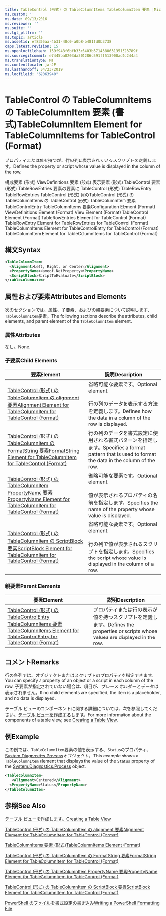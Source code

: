 ```yaml
---
title: TableControl (形式) の TableColumnItems TableColumnItem 要素 |Microsoft Docs
ms.custom: ''
ms.date: 09/13/2016
ms.reviewer: ''
ms.suite: ''
ms.tgt_pltfrm: ''
ms.topic: article
ms.assetid: ef8395aa-4b31-48c0-a0b8-b481fd0b3738
caps.latest.revision: 15
ms.openlocfilehash: 159f943f6bfb33c5403b5714380631351523789f
ms.sourcegitcommit: e7445ba8203da304286c591ff513900ad1c244a4
ms.translationtype: MT
ms.contentlocale: ja-JP
ms.lasthandoff: 04/23/2019
ms.locfileid: "62063940"
---
```

# <a name="tablecolumnitem-element-for-tablecolumnitems-for-tablecontrol-format"></a><span data-ttu-id="c47f6-102">TableControl の TableColumnItems の TableColumnItem 要素 (書式)</span><span class="sxs-lookup"><span data-stu-id="c47f6-102">TableColumnItem Element for TableColumnItems for TableControl (Format)</span></span>

<span data-ttu-id="c47f6-103">プロパティまたは値を持つが、行の列に表示されているスクリプトを定義します。</span><span class="sxs-lookup"><span data-stu-id="c47f6-103">Defines the property or script whose value is displayed in the column of the row.</span></span>

<span data-ttu-id="c47f6-104">構成要素 (形式) ViewDefinitions 要素 (形式) 表示要素 (形式) TableControl 要素 (形式) TableRowEntries 要素の要素に TableControl (形式) TableRowEntry TableRowEntries TableControl (形式) 用のTableControl (形式) の TableColumnItems の TableControl (形式) TableColumnItem 要素 TableControlEntry TableColumnItems 要素</span><span class="sxs-lookup"><span data-stu-id="c47f6-104">Configuration Element (Format) ViewDefinitions Element (Format) View Element (Format) TableControl Element (Format) TableRowEntries Element for TableControl (Format) TableRowEntry Element for TableRowEntries for TableControl (Format) TableColumnItems Element for TableControlEntry for TableControl (Format) TableColumnItem Element for TableColumnItems for TableControl (Format)</span></span>

## <a name="syntax"></a><span data-ttu-id="c47f6-105">構文</span><span class="sxs-lookup"><span data-stu-id="c47f6-105">Syntax</span></span>

```xml
<TableColumnItem>
  <Alignment>Left, Right, or Center</Alignment>
  <PropertyName>Nameof.NetProperty</PropertyName>
  <ScriptBlock>ScriptToEvaluate</ScriptBlock>
</TableColumnItem>
```

## <a name="attributes-and-elements"></a><span data-ttu-id="c47f6-106">属性および要素</span><span class="sxs-lookup"><span data-stu-id="c47f6-106">Attributes and Elements</span></span>

<span data-ttu-id="c47f6-107">次のセクションでは、属性、子要素、およびの親要素について説明します、`TableColumnItem`要素。</span><span class="sxs-lookup"><span data-stu-id="c47f6-107">The following sections describe the attributes, child elements, and parent element of the `TableColumnItem` element.</span></span>

### <a name="attributes"></a><span data-ttu-id="c47f6-108">属性</span><span class="sxs-lookup"><span data-stu-id="c47f6-108">Attributes</span></span>

<span data-ttu-id="c47f6-109">なし。</span><span class="sxs-lookup"><span data-stu-id="c47f6-109">None.</span></span>

### <a name="child-elements"></a><span data-ttu-id="c47f6-110">子要素</span><span class="sxs-lookup"><span data-stu-id="c47f6-110">Child Elements</span></span>

|<span data-ttu-id="c47f6-111">要素</span><span class="sxs-lookup"><span data-stu-id="c47f6-111">Element</span></span>|<span data-ttu-id="c47f6-112">説明</span><span class="sxs-lookup"><span data-stu-id="c47f6-112">Description</span></span>|
|-------------|-----------------|
|[<span data-ttu-id="c47f6-113">TableControl (形式) の TableColumnItem の alignment 要素</span><span class="sxs-lookup"><span data-stu-id="c47f6-113">Alignment Element for TableColumnItem for TableControl (Format)</span></span>](./alignment-element-for-tablecolumnitem-for-tablecontrol-format.md)|<span data-ttu-id="c47f6-114">省略可能な要素です。</span><span class="sxs-lookup"><span data-stu-id="c47f6-114">Optional element.</span></span><br /><br /> <span data-ttu-id="c47f6-115">行の列のデータを表示する方法を定義します。</span><span class="sxs-lookup"><span data-stu-id="c47f6-115">Defines how the data in a column of the row is displayed.</span></span>|
|[<span data-ttu-id="c47f6-116">TableControl (形式) の TableColumnItem の FormatString 要素</span><span class="sxs-lookup"><span data-stu-id="c47f6-116">FormatString Element for TableColumnItem for TableControl (Format)</span></span>](./formatstring-element-for-tablecolumnitem-for-tablecontrol-format.md)|<span data-ttu-id="c47f6-117">行の列のデータを書式設定に使用される書式パターンを指定します。</span><span class="sxs-lookup"><span data-stu-id="c47f6-117">Specifies a format pattern that is used to format the data in the column of the row.</span></span>|
|[<span data-ttu-id="c47f6-118">TableControl (形式) の TableColumnItem PropertyName 要素</span><span class="sxs-lookup"><span data-stu-id="c47f6-118">PropertyName Element for TableColumnItem for TableControl (Format)</span></span>](./propertyname-element-for-tablecolumnitem-for-tablecontrol-format.md)|<span data-ttu-id="c47f6-119">省略可能な要素です。</span><span class="sxs-lookup"><span data-stu-id="c47f6-119">Optional element.</span></span><br /><br /> <span data-ttu-id="c47f6-120">値が表示されるプロパティの名前を指定します。</span><span class="sxs-lookup"><span data-stu-id="c47f6-120">Specifies the name of the property whose value is displayed.</span></span>|
|[<span data-ttu-id="c47f6-121">TableControl (形式) の TableColumnItem の ScriptBlock 要素</span><span class="sxs-lookup"><span data-stu-id="c47f6-121">ScriptBlock Element for TableColumnItem for TableControl (Format)</span></span>](./scriptblock-element-for-tablecolumnitem-for-tablecontrol-format.md)|<span data-ttu-id="c47f6-122">省略可能な要素です。</span><span class="sxs-lookup"><span data-stu-id="c47f6-122">Optional element.</span></span><br /><br /> <span data-ttu-id="c47f6-123">行の列で値が表示されるスクリプトを指定します。</span><span class="sxs-lookup"><span data-stu-id="c47f6-123">Specifies the script whose value is displayed in the column of a row.</span></span>|

### <a name="parent-elements"></a><span data-ttu-id="c47f6-124">親要素</span><span class="sxs-lookup"><span data-stu-id="c47f6-124">Parent Elements</span></span>

|<span data-ttu-id="c47f6-125">要素</span><span class="sxs-lookup"><span data-stu-id="c47f6-125">Element</span></span>|<span data-ttu-id="c47f6-126">説明</span><span class="sxs-lookup"><span data-stu-id="c47f6-126">Description</span></span>|
|-------------|-----------------|
|[<span data-ttu-id="c47f6-127">TableControl (形式) の TableControlEntry TableColumnItems 要素</span><span class="sxs-lookup"><span data-stu-id="c47f6-127">TableColumnItems Element for TableControlEntry for TableControl (Format)</span></span>](./tablecolumnitems-element-for-tablerowentry-for-tablecontrol-format.md)|<span data-ttu-id="c47f6-128">プロパティまたは行の表示が値を持つスクリプトを定義します。</span><span class="sxs-lookup"><span data-stu-id="c47f6-128">Defines the properties or scripts whose values are displayed in the row.</span></span>|

## <a name="remarks"></a><span data-ttu-id="c47f6-129">コメント</span><span class="sxs-lookup"><span data-stu-id="c47f6-129">Remarks</span></span>

<span data-ttu-id="c47f6-130">行の各列では、オブジェクトまたはスクリプトのプロパティを指定できます。</span><span class="sxs-lookup"><span data-stu-id="c47f6-130">You can specify a property of an object or a script in each column of the row.</span></span> <span data-ttu-id="c47f6-131">子要素が指定されていない場合は、項目が、プレース ホルダーとデータは表示されません。</span><span class="sxs-lookup"><span data-stu-id="c47f6-131">If no child elements are specified, the item is a placeholder, and no data is displayed.</span></span>

<span data-ttu-id="c47f6-132">テーブル ビューのコンポーネントに関する詳細については、次を参照してください。[テーブル ビューを作成する](./creating-a-table-view.md)します。</span><span class="sxs-lookup"><span data-stu-id="c47f6-132">For more information about the components of a table view, see [Creating a Table View](./creating-a-table-view.md).</span></span>

## <a name="example"></a><span data-ttu-id="c47f6-133">例</span><span class="sxs-lookup"><span data-stu-id="c47f6-133">Example</span></span>

<span data-ttu-id="c47f6-134">この例では、`TableColumnItem`要素の値を表示する、`Status`のプロパティ、 [System.Diagnostics.Process](/dotnet/api/System.Diagnostics.Process)オブジェクト。</span><span class="sxs-lookup"><span data-stu-id="c47f6-134">This example shows a `TableColumnItem` element that displays the value of the `Status` property of the [System.Diagnostics.Process](/dotnet/api/System.Diagnostics.Process) object.</span></span>

```xml
<TableColumnItem>
   <Alignment>Centered</Alignment>
  <PropertyName>Status</PropertyName>
</TableColumnItem>

```

## <a name="see-also"></a><span data-ttu-id="c47f6-135">参照</span><span class="sxs-lookup"><span data-stu-id="c47f6-135">See Also</span></span>

[<span data-ttu-id="c47f6-136">テーブル ビューを作成します。</span><span class="sxs-lookup"><span data-stu-id="c47f6-136">Creating a Table View</span></span>](./creating-a-table-view.md)

[<span data-ttu-id="c47f6-137">TableControl (形式) の TableColumnItem の alignment 要素</span><span class="sxs-lookup"><span data-stu-id="c47f6-137">Alignment Element for TableColumnItem for TableControl (Format)</span></span>](./alignment-element-for-tablecolumnitem-for-tablecontrol-format.md)

[<span data-ttu-id="c47f6-138">TableColumnItems 要素 (形式)</span><span class="sxs-lookup"><span data-stu-id="c47f6-138">TableColumnItems Element (Format)</span></span>](./tablecolumnitems-element-for-tablerowentry-for-tablecontrol-format.md)

[<span data-ttu-id="c47f6-139">TableControl (形式) の TableColumnItem の FormatString 要素</span><span class="sxs-lookup"><span data-stu-id="c47f6-139">FormatString Element for TableColumnItem for TableControl (Format)</span></span>](./formatstring-element-for-tablecolumnitem-for-tablecontrol-format.md)

[<span data-ttu-id="c47f6-140">TableControl (形式) の TableColumnItem PropertyName 要素</span><span class="sxs-lookup"><span data-stu-id="c47f6-140">PropertyName Element for TableColumnItem for TableControl (Format)</span></span>](./propertyname-element-for-tablecolumnitem-for-tablecontrol-format.md)

[<span data-ttu-id="c47f6-141">TableControl (形式) の TableColumnItem の ScriptBlock 要素</span><span class="sxs-lookup"><span data-stu-id="c47f6-141">ScriptBlock Element for TableColumnItem for TableControl (Format)</span></span>](./scriptblock-element-for-tablecolumnitem-for-tablecontrol-format.md)

[<span data-ttu-id="c47f6-142">PowerShell のファイルを書式設定の書き込み</span><span class="sxs-lookup"><span data-stu-id="c47f6-142">Writing a PowerShell Formatting File</span></span>](./writing-a-powershell-formatting-file.md)
